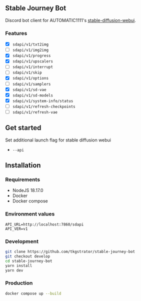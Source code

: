 ## Stable Journey Bot

Discord bot client for AUTOMATIC1111's [stable-diffusion-webui](https://github.com/AUTOMATIC1111/stable-diffusion-webui).

### Features

- [x] `sdapi/v1/txt2img`
- [ ] `sdapi/v1/img2img`
- [x] `sdapi/v1/progress`
- [x] `sdapi/v1/upscalers`
- [ ] `sdapi/v1/interrupt`
- [ ] `sdapi/v1/skip`
- [x] `sdapi/v1/options`
- [ ] `sdapi/v1/samplers`
- [x] `sdapi/v1/sd-vae`
- [x] `sdapi/v1/sd-models`
- [x] `sdapi/v1/system-info/status`
- [ ] `sdapi/v1/refresh-checkpoints`
- [ ] `sdapi/v1/refresh-vae`

## Get started

Set additional launch flag for stable diffusion webui

- `--api`

## Installation

### Requirements

- NodeJS 18.17.0
- Docker
- Docker compose

### Environment values

```
API_URL=http://localhost:7860/sdapi
API_VER=v1
```

### Development

```zsh
git clone https://github.com/tkgstrator/stable-journey-bot
git checkout develop
cd stable-journey-bot
yarn install
yarn dev
```

### Production

```zsh
docker compose up --build
```
